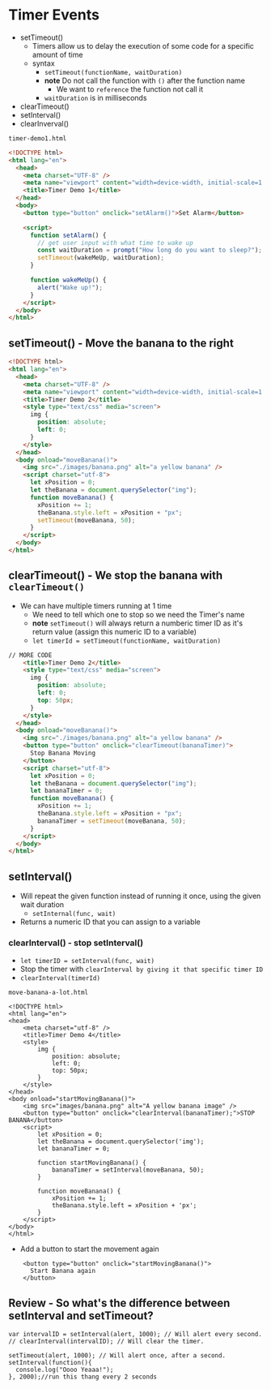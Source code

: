 # Timer Events
* setTimeout()
    - Timers allow us to delay the execution of some code for a specific amount of time
    - syntax
        + `setTimeout(functionName, waitDuration)`
        + **note** Do not call the function with `()` after the function name
            * We want to `reference` the function not call it
        + `waitDuration` is in milliseconds
* clearTimeout()
* setInterval()
* clearInverval()

`timer-demo1.html`

```html
<!DOCTYPE html>
<html lang="en">
  <head>
    <meta charset="UTF-8" />
    <meta name="viewport" content="width=device-width, initial-scale=1.0" />
    <title>Timer Demo 1</title>
  </head>
  <body>
    <button type="button" onclick="setAlarm()">Set Alarm</button>

    <script>
      function setAlarm() {
        // get user input with what time to wake up
        const waitDuration = prompt("How long do you want to sleep?");
        setTimeout(wakeMeUp, waitDuration);
      }

      function wakeMeUp() {
        alert("Wake up!");
      }
    </script>
  </body>
</html>
```

## setTimeout() - Move the banana to the right
```html
<!DOCTYPE html>
<html lang="en">
  <head>
    <meta charset="UTF-8" />
    <meta name="viewport" content="width=device-width, initial-scale=1.0" />
    <title>Timer Demo 2</title>
    <style type="text/css" media="screen">
      img {
        position: absolute;
        left: 0;
      }
    </style>
  </head>
  <body onload="moveBanana()">
    <img src="./images/banana.png" alt="a yellow banana" />
    <script charset="utf-8">
      let xPosition = 0;
      let theBanana = document.querySelector("img");
      function moveBanana() {
        xPosition += 1;
        theBanana.style.left = xPosition + "px";
        setTimeout(moveBanana, 50);
      }
    </script>
  </body>
</html>
```
## clearTimeout() - We stop the banana with `clearTimeout()`
* We can have multiple timers running at 1 time
    - We need to tell which one to stop so we need the Timer's name
    - **note** `setTimeout()` will always return a numberic timer ID as it's return value (assign this numeric ID to a variable)
    - `let timerId = setTimeout(functionName, waitDuration)`

```html
// MORE CODE
    <title>Timer Demo 2</title>
    <style type="text/css" media="screen">
      img {
        position: absolute;
        left: 0;
        top: 50px;
      }
    </style>
  </head>
  <body onload="moveBanana()">
    <img src="./images/banana.png" alt="a yellow banana" />
    <button type="button" onclick="clearTimeout(bananaTimer)">
      Stop Banana Moving
    </button>
    <script charset="utf-8">
      let xPosition = 0;
      let theBanana = document.querySelector("img");
      let bananaTimer = 0;
      function moveBanana() {
        xPosition += 1;
        theBanana.style.left = xPosition + "px";
        bananaTimer = setTimeout(moveBanana, 50);
      }
    </script>
  </body>
</html>
```
## setInterval()
* Will repeat the given function instead of running it once, using the given wait duration
  - `setInternal(func, wait)`
* Returns a numeric ID that you can assign to a variable

### clearInterval() - stop setInterval()
* `let timerID = setInterval(func, wait)`
* Stop the timer with `clearInterval by giving it that specific timer ID`
* `clearInterval(timerId)`

`move-banana-a-lot.html`

```
<!DOCTYPE html>
<html lang="en">
<head>
    <meta charset="utf-8" />
    <title>Timer Demo 4</title>
    <style>
        img {
            position: absolute;
            left: 0;
            top: 50px;
        }
    </style>
</head>
<body onload="startMovingBanana()">
    <img src="images/banana.png" alt="A yellow banana image" />
    <button type="button" onclick="clearInterval(bananaTimer);">STOP BANANA</button>
    <script>
        let xPosition = 0;
        let theBanana = document.querySelector('img');
        let bananaTimer = 0;

        function startMovingBanana() {
            bananaTimer = setInterval(moveBanana, 50);
        }

        function moveBanana() {
            xPosition += 1;
            theBanana.style.left = xPosition + 'px';
        }
    </script>
</body>
</html>
```

* Add a button to start the movement again

```
    <button type="button" onclick="startMovingBanana()">
      Start Banana again
    </button>

```

## Review - So what's the difference between setInterval and setTimeout?
```
var intervalID = setInterval(alert, 1000); // Will alert every second.
// clearInterval(intervalID); // Will clear the timer.

setTimeout(alert, 1000); // Will alert once, after a second.
setInterval(function(){ 
  console.log("Oooo Yeaaa!");
}, 2000);//run this thang every 2 seconds
```
